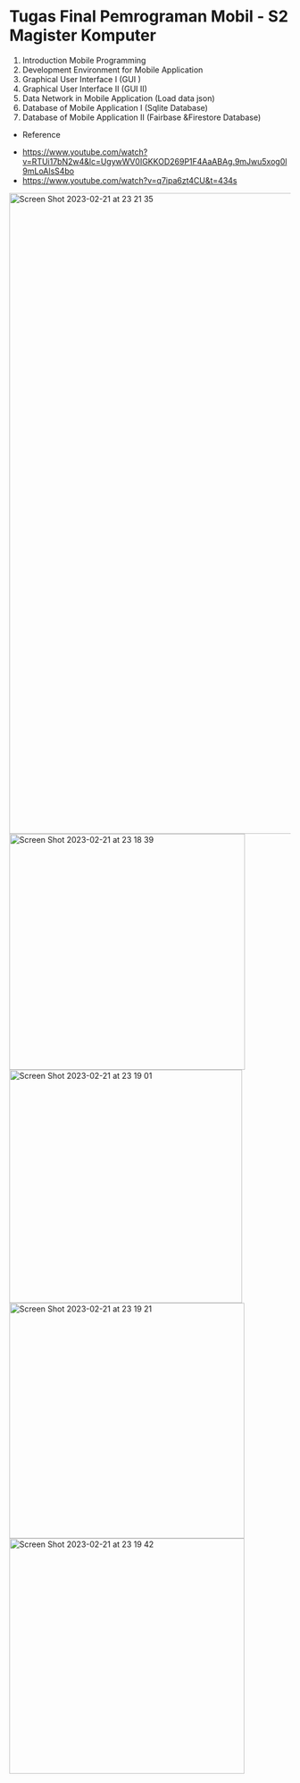 # Tugas Final Pemrograman Mobil - S2 Magister Komputer

1. Introduction Mobile Programming
2. Development Environment for Mobile Application
3. Graphical User Interface I (GUI  )
4. Graphical User Interface II (GUI II)
5. Data Network in Mobile Application (Load data json)
6. Database of Mobile Application I (Sqlite Database)
7. Database of Mobile Application II (Fairbase &Firestore Database)

* Reference
- https://www.youtube.com/watch?v=RTUi17bN2w4&lc=UgywWV0IGKKOD269P1F4AaABAg.9mJwu5xog0l9mLoAlsS4bo
- https://www.youtube.com/watch?v=q7ipa6zt4CU&t=434s

<img width="1146" alt="Screen Shot 2023-02-21 at 23 21 35" src="https://user-images.githubusercontent.com/75037696/220385765-ca80bdef-bf70-4680-9a50-03a05a28d2f2.png">

<img width="422" alt="Screen Shot 2023-02-21 at 23 18 39" src="https://user-images.githubusercontent.com/75037696/220385068-7aeb9fba-e2fb-49ea-af63-1b91c8ffcb8e.png">

<img width="417" alt="Screen Shot 2023-02-21 at 23 19 01" src="https://user-images.githubusercontent.com/75037696/220385152-f01ff0d3-ae54-4eb7-9c7f-2f286109ef67.png">

<img width="421" alt="Screen Shot 2023-02-21 at 23 19 21" src="https://user-images.githubusercontent.com/75037696/220385252-1c0f1640-ab4c-4cef-b040-17816f9033a4.png">

<img width="421" alt="Screen Shot 2023-02-21 at 23 19 42" src="https://user-images.githubusercontent.com/75037696/220385338-328c969e-6391-4112-9f2e-cd212423b0c9.png">
